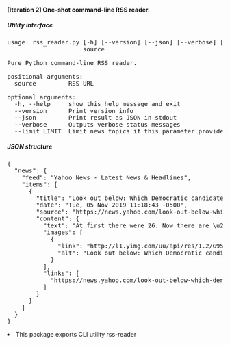 <h4><b>[Iteration 2] One-shot command-line RSS reader.</b></h4>

<h5>Utility interface</h5>

<pre>
usage: rss_reader.py [-h] [--version] [--json] [--verbose] [--limit LIMIT]
                     source

Pure Python command-line RSS reader.

positional arguments:
  source         RSS URL

optional arguments:
  -h, --help     show this help message and exit
  --version      Print version info
  --json         Print result as JSON in stdout
  --verbose      Outputs verbose status messages
  --limit LIMIT  Limit news topics if this parameter provided
</pre>

<h5>JSON structure</h5>
<pre>
{
  "news": {
    "feed": "Yahoo News - Latest News & Headlines",
    "items": [
      {
        "title": "Look out below: Which Democratic candidate will drop out next?",
        "date": "Tue, 05 Nov 2019 11:18:43 -0500",
        "source": "https://news.yahoo.com/look-out-below-which-democratic-candidate-will-drop-out-next-161843916.html",
        "content": {
          "text": "At first there were 26. Now there are \u201conly\u201d 17. Who will be the next Democratic presidential candidate to drop out?",
          "images": [
            {
              "link": "http://l1.yimg.com/uu/api/res/1.2/G95rCcy3tWXT.0Mf3yCsrA--/YXBwaWQ9eXRhY2h5b247aD04Njt3PTEzMDs-/https://media-mbst-pub-ue1.s3.amazonaws.com/creatr-uploaded-images/2019-11/d2b0ba80-ffe2-11e9-b6ff-0e39e79953b2",
              "alt": "Look out below: Which Democratic candidate will drop out next?"
            }
          ],
          "links": [
            "https://news.yahoo.com/look-out-below-which-democratic-candidate-will-drop-out-next-161843916.html"
          ]
        }
      }
    ]
  }
}
</pre>

<li>This package exports CLI utility rss-reader</li> 